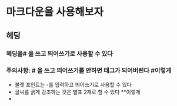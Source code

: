 # 마크다운을 사용해보자
## 헤딩
### 헤딩을# 을 쓰고 띄어쓰기로 사용할 수 있다
### 주의사항: # 을 쓰고 띄어쓰기를 안하면 태그가 되어버린다 #이렇게 
- 불렛 포인트는 -를 입력하고 띄어쓰기로 사용할 수 있다
- 글씨를 굵게 강조하는 것은 별표 2개로 할 수 있다 **이렇게
- 